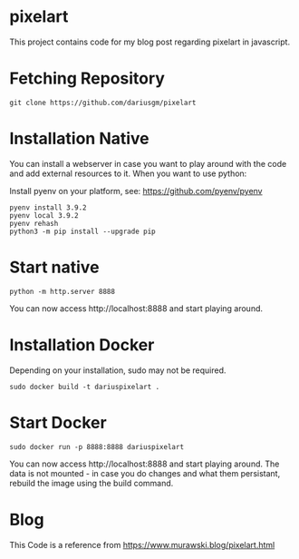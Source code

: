 # pixelart

This project contains code for my blog post regarding pixelart in javascript.

# Fetching Repository

```
git clone https://github.com/dariusgm/pixelart 
```


# Installation Native

You can install a webserver in case you want to play around with the code and add external resources to it. When you want to use python:

Install pyenv on your platform, see: https://github.com/pyenv/pyenv

```
pyenv install 3.9.2
pyenv local 3.9.2
pyenv rehash
python3 -m pip install --upgrade pip
```

# Start native
```
python -m http.server 8888
```


You can now access http://localhost:8888 and start playing around.

# Installation Docker

Depending on your installation, sudo may not be required.

```
sudo docker build -t dariuspixelart .
```

# Start Docker

```
sudo docker run -p 8888:8888 dariuspixelart
```

You can now access http://localhost:8888 and start playing around. The data is not mounted - in case you do changes and what them persistant, rebuild the image using the build command.

# Blog

This Code is a reference from https://www.murawski.blog/pixelart.html
